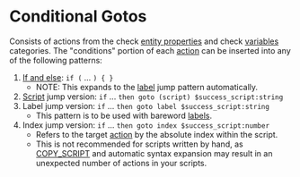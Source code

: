 # Conditional Gotos

Consists of actions from the check [entity properties](entity_properties) and check [variables](scripts/variable_types) categories. The "conditions" portion of each [action](actions) can be inserted into any of the following patterns:

1. [If and else](mgs/advanced_syntax/if_and_else): `if (` ... `) { }`
	- NOTE: This expands to the [label](mgs/advanced_syntax/labels) jump pattern automatically.
2. [Script](scripts) jump version: `if` ... `then goto (script) $success_script:string`
3. Label jump version: `if` ... `then goto label $success_script:string`
	- This pattern is to be used with bareword [labels](mgs/advanced_syntax/labels).
4. Index jump version: `if` ... `then goto index $success_script:number`
	- Refers to the target [action](actions) by the absolute index within the script.
	- This is not recommended for scripts written by hand, as [COPY_SCRIPT](actions/COPY_SCRIPT) and automatic syntax expansion may result in an unexpected number of actions in your scripts.
